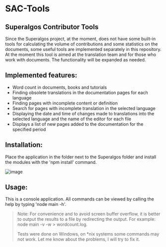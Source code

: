 # SAC-Tools
## Superalgos Contributor Tools

  Since the Superalgos project, at the moment, does not have some built-in tools for calculating the volume of contributions and some statistics on the documents, some useful tools are implemented separately in this repository. At the moment this tool is aimed at the translation team and for those who work with documents. The functionality will be expanded as needed. 

Implemented features:
----------------------
- Word count in documents, books and tutorials
- Finding obsolete translations in the documentation pages for each language
- Finding pages with incomplete content or definition
- Search for pages with incomplete translation in the selected language
- Displaying the date and time of changes made to translations into the selected language and the name of the editor for each file
- Displays a list of new pages added to the documentation for the specified period

Installation:
-----------------
Place the application in the folder next to the Superalgos folder and install the modules with the 'npm install' command.

![image](https://user-images.githubusercontent.com/2537958/150162294-2917e7b1-40dd-444a-ac84-a80a1fd829a9.png)

Usage:
----------
This is a console application. All commands can be viewed by calling the help by typing 'node main -h'.

>Note:
>For convenience and to avoid screen buffer overflow, it is better to output the results to a file by redirecting the output. For example: node main -v -w > wordcount.log.
>
>Tests were done on Windows, on \*nix systems some commands may not work. Let me know about the problems, I will try to fix it.
